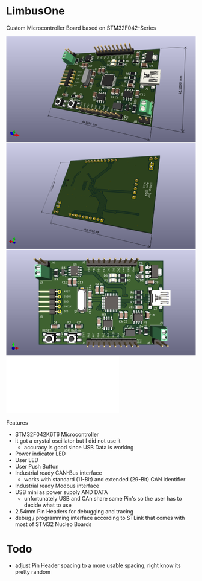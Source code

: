 # LimbusOne
Custom Microcontroller Board based on STM32F042-Series

![front](/Images/LimbusOne1.png)
![back](/Images/LimbusOne2.png)
![top](/Images/LimbusOne3.png)
![schematics](/Images/LimbusOne.pdf)

 Features
- STM32F042K6T6 Microcontroller
- it got a crystal oscillator but I did not use it
    - accuracy is good since USB Data is working
- Power indicator LED
- User LED
- User Push Button
- Industrial ready CAN-Bus interface
    - works with standard (11-Bit) and extended (29-Bit) CAN identifier
- Industrial ready Modbus interface
- USB mini as power supply AND DATA
    - unfortunately USB and CAn share same Pin's so the user has to decide what to use
- 2.54mm Pin Headers for debugging and tracing
- debug / programming interface according to STLink that comes with most of STM32 Nucleo Boards

# Todo
- adjust Pin Header spacing to a more usable spacing, right know its pretty random